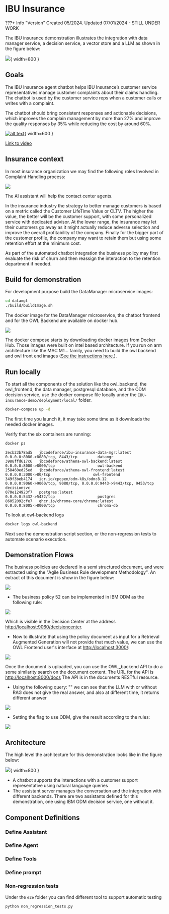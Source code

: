 # IBU Insurance

???+ Info "Version"
    Created 05/2024. Updated 07/01/2024 - STILL UNDER WORK

The IBU insurance demonstration illustrates the integration with data manager service, a decision service, a vector store and a LLM as shown in the figure below:

![](./diagrams/ibu_ins_sys_ctx.drawio.png){ width=800 }

## Goals

The IBU Insurance agent chatbot helps IBU Insurance’s customer service representatives manage customer complaints about their claims handling. The chatbot is used by the customer service reps when a customer calls or writes with a complaint.

The chatbot should bring consistent responses and actionable decisions, which improves the complain management by more than 27% and improve the quality responses by 35% while reducing the cost by around 60%. 


[![alt text](https://img.youtube.com/vi/fGEU_obHM5M/0.jpg)](https://www.youtube.com/watch?v=fGEU_obHM5M){ width=600 }

[Link to video](https://www.youtube.com/watch?v=fGEU_obHM5M)


## Insurance context

In most insurance organization we may find the following roles Involved in Complaint Handling process:

![](./images/insurance/complaint-stakeholders.PNG)

The AI assistant will help the contact center agents.

In the insurance industry the strategy to better manage customers is based on a metric called the Customer LifeTime Value or CLTV. The higher the value, the better will be the customer support, with some personalized service with dedicated advisor. At the lower range, the insurance may let their customers go away as it might actually reduce adverse selection and improve the overall profitability of the company. Finally for the bigger part of the customer profile, the company may want to retain them but using some retention effort at the minimum cost. 

As part of the automated chatbot integration the business policy may first evaluate the risk of churn and then reassign the interaction to the retention department if needed.

## Build for demonstration

For development purpose build the DataManager microservice images:

```sh
cd datamgt
./build/buildImage.sh
```

The docker image for the DataManager microservice, the chatbot frontend and for the OWL Backend are available on docker hub.

![](./images/insurance/dock-hub-images.PNG)

The docker compose starts by downloading docker images from Docker Hub. Those images were built on intel based architecture. If you run on arm architecture like the MAC M1... family, you need to build the owl backend and owl front end images ([See the instructions here.](https://athenadecisionsystems.github.io/athena-owl-core/design/#pre-requisites)). 

## Run locally

To start all the components of the solution like the owl_backend, the owl_frontend, the data manager, postgresql database, and the ODM decision service, use the docker compose file locally under the `IBU-insurance-demo/deployment/local/` folder. 

```sh
docker-compose up -d 
```

The first time you launch it, it may take some time as it downloads the needed docker images.

Verify that the six containers are running:

```sh
docker ps
```

```
2ecb23b78ad5   jbcodeforce/ibu-insurance-data-mgr:latest  0.0.0.0:8080->8080/tcp, 8443/tcp         datamgr
3988ffd617c6   jbcodeforce/athena-owl-backend:latest      0.0.0.0:8000->8000/tcp                   owl-backend
258460ed25ed   jbcodeforce/athena-owl-frontend:latest      0.0.0.0:3000->80/tcp                   owl-frontend
349f3beb4174   icr.io/cpopen/odm-k8s/odm:8.12             0.0.0.0:9060->9060/tcp, 9080/tcp, 0.0.0.0:9443->9443/tcp, 9453/tcp   decisionsvc
070e124923f7   postgres:latest                            0.0.0.0:5432->5432/tcp                   postgres
86052092cfe7   ghcr.io/chroma-core/chroma:latest          0.0.0.0:8005->8000/tcp                   chroma-db
```

To look at owl-backend logs

```sh
docker logs owl-backend
```

Next see the demonstration script section, or the non-regression tests to automate scenario execution.


## Demonstration Flows

The business policies are declared in a semi structured document, and were extracted using the "Agile Business Rule development Methodology". An extract of this document is show in the figure below:

![](./images/insurance/policies_doc.PNG)

* The business policy 52 can be implemented in IBM ODM as the following rule:

![](./images/insurance/voucher_rule.PNG)

Which is visible in the Decision Center at the address [http://localhost:9060/decisioncenter](http://localhost:9060/decisioncenter/login).

* Now to illustrate that using the policy document as input for a Retrieval Augmented Generation will not provide that much value, we can use the OWL Frontend user's interface at [http://localhost:3000/](http://localhost:3000/):

![](./images/insurance/upload_policy_doc.PNG)

Once the document is uploaded, you can use the OWL_backend API to do a some similarity search on the document content. The URL for the API is [http://localhost:8000/docs](http://localhost:8000/docs) The API is in the documents RESTful resource.

* Using the following query: "" we can see that the LLM with or without RAG does not give the real answer, and also at different time, it returns different answer

![](./images/insurance/sonya_carpet_no_odm.PNG)

* Setting the flag to use ODM, give the result according to the rules:

![](./images/insurance/sonya_carpet_odm.PNG)

## Architecture

The high level the architecture for this demonstration looks like in the figure below:

![](./diagrams/insurance/hl-arch.drawio.png){ width=800 }

* A chatbot supports the interactions with a customer support representative using natural language queries
* The assistant server manages the conversation and the integration with different backends. There are two assistants defined for this demonstration, one using IBM ODM decision service, one without it. 

## Component Definitions

### Define Assistant


### Define Agent

### Define Tools

### Define prompt

### Non-regression tests

Under the `e2e` folder you can find different tool to support automatic testing

```sh
python non_regression_tests.py
```
